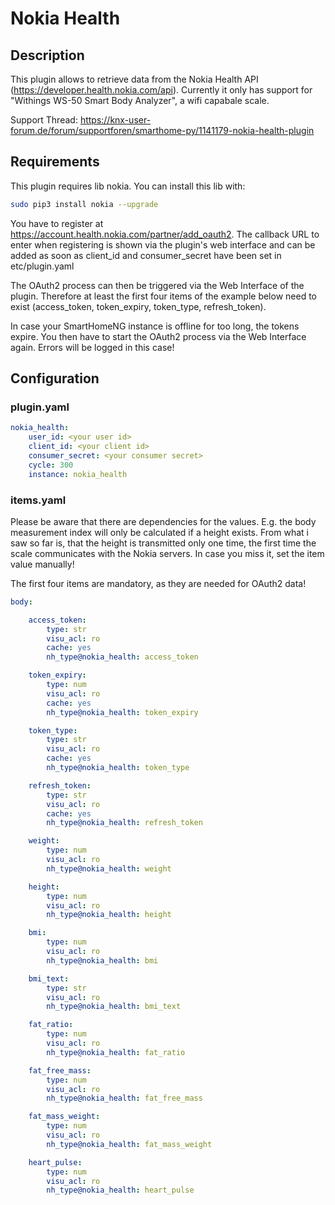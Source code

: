 # Nokia Health

## Description

This plugin allows to retrieve data from the Nokia Health API (https://developer.health.nokia.com/api). Currently it 
only has support for "Withings WS-50 Smart Body Analyzer", a wifi capabale scale.

Support Thread: https://knx-user-forum.de/forum/supportforen/smarthome-py/1141179-nokia-health-plugin

## Requirements

This plugin requires lib nokia. You can install this lib with: 

```bash
sudo pip3 install nokia --upgrade
```

You have to register at https://account.health.nokia.com/partner/add_oauth2.
The callback URL to enter when registering is shown via the plugin's web interface and can be added as soon as client_id and consumer_secret have been set in etc/plugin.yaml

The OAuth2 process can then be triggered via the Web Interface of the plugin. Therefore at least the first four items of the example below need to exist (access_token, token_expiry, token_type, refresh_token).

In case your SmartHomeNG instance is offline for too long, the tokens expire. You then have to start the OAuth2 process via the Web Interface again. Errors will be logged in this case!

## Configuration

### plugin.yaml
```yaml
nokia_health: 
    user_id: <your user id>
    client_id: <your client id>
    consumer_secret: <your consumer secret>
    cycle: 300
    instance: nokia_health
```

### items.yaml

Please be aware that there are dependencies for the values. E.g. the body measurement index will only be calculated if a
height exists. From what i saw so far is, that the height is transmitted only one time, the first time the scale 
communicates with the Nokia servers. In case you miss it, set the item value manually!

The first four items are mandatory, as they are needed for OAuth2 data!

```yaml
body:

    access_token:
        type: str
        visu_acl: ro
        cache: yes
        nh_type@nokia_health: access_token

    token_expiry:
        type: num
        visu_acl: ro
        cache: yes
        nh_type@nokia_health: token_expiry

    token_type:
        type: str
        visu_acl: ro
        cache: yes
        nh_type@nokia_health: token_type

    refresh_token:
        type: str
        visu_acl: ro
        cache: yes
        nh_type@nokia_health: refresh_token

    weight:
        type: num
        visu_acl: ro
        nh_type@nokia_health: weight

    height:
        type: num
        visu_acl: ro
        nh_type@nokia_health: height

    bmi:
        type: num
        visu_acl: ro
        nh_type@nokia_health: bmi

    bmi_text:
        type: str
        visu_acl: ro
        nh_type@nokia_health: bmi_text

    fat_ratio:
        type: num
        visu_acl: ro
        nh_type@nokia_health: fat_ratio

    fat_free_mass:
        type: num
        visu_acl: ro
        nh_type@nokia_health: fat_free_mass

    fat_mass_weight:
        type: num
        visu_acl: ro
        nh_type@nokia_health: fat_mass_weight

    heart_pulse:
        type: num
        visu_acl: ro
        nh_type@nokia_health: heart_pulse
```

